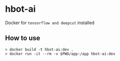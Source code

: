 # hbot-ai
Docker for `tensorflow and deepcut` installed

## How to use
```
> docker build -t hbot-ai:dev .
> docker run -it --rm -v $PWD/app:/app hbot-ai:dev
```